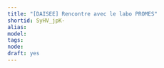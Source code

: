 ```yaml
---
title: "[DAISEE] Rencontre avec le labo PROMES"
shortid: SyHV_jpK-
alias: 
model: 
tags: 
node: 
draft: yes
--- 
```

 